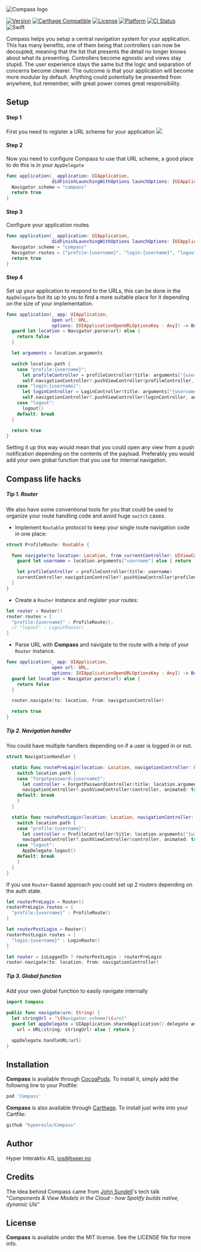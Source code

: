 ![Compass logo](https://raw.githubusercontent.com/hyperoslo/Compass/master/Images/logo_v1.png)

[![Version](https://img.shields.io/cocoapods/v/Compass.svg?style=flat)](http://cocoadocs.org/docsets/Compass)
[![Carthage Compatible](https://img.shields.io/badge/Carthage-compatible-4BC51D.svg?style=flat)](https://github.com/Carthage/Carthage)
[![License](https://img.shields.io/cocoapods/l/Compass.svg?style=flat)](http://cocoadocs.org/docsets/Compass)
[![Platform](https://img.shields.io/cocoapods/p/Compass.svg?style=flat)](http://cocoadocs.org/docsets/Compass)
[![CI Status](http://img.shields.io/travis/hyperoslo/Compass.svg?style=flat)](https://travis-ci.org/hyperoslo/Compass)
![Swift](https://img.shields.io/badge/%20in-swift%203.0-orange.svg)

Compass helps you setup a central navigation system for your application.
This has many benefits, one of them being that controllers can now be
decoupled, meaning that the list that presents the detail no longer knows
about what its presenting. Controllers become agnostic and views stay
stupid. The user experience stays the same but the logic and separation of
concerns become clearer. The outcome is that your application will become
more modular by default. Anything could potentially be presented from
anywhere, but remember, with great power comes great responsibility.

## Setup

#### Step 1
First you need to register a URL scheme for your application
<img src="https://raw.githubusercontent.com/hyperoslo/Compass/master/Images/setup-url-scheme.png">

#### Step 2
Now you need to configure Compass to use that URL scheme, a good place
to do this is in your `AppDelegate`

```swift
func application(_ application: UIApplication,
                 didFinishLaunchingWithOptions launchOptions: [UIApplicationLaunchOptionsKey: Any]?) -> Bool {
  Navigator.scheme = "compass"
  return true
}
```
#### Step 3
Configure your application routes

```swift
func application(_ application: UIApplication,
                 didFinishLaunchingWithOptions launchOptions: [UIApplicationLaunchOptionsKey: Any]?) -> Bool {
  Navigator.scheme = "compass"
  Navigator.routes = ["profile:{username}", "login:{username}", "logout"]
  return true
}
```
#### Step 4
Set up your application to respond to the URLs, this can be done in the `AppDelegate` but its up to you to find a more suitable place for it depending on the size of your implementation.

```swift
func application(_ app: UIApplication,
                 open url: URL,
                 options: [UIApplicationOpenURLOptionsKey : Any]) -> Bool {
  guard let location = Navigator.parse(url) else {
    return false
  }

  let arguments = location.arguments

  switch location.path {
    case "profile:{username}":
      let profileController = profileController(title: arguments["{username}"])
      self.navigationController?.pushViewController(profileController, animated: true)
    case "login:{username}":
      let loginController = LoginController(title: arguments["{username}"])
      self.navigationController?.pushViewController(loginController, animated: true)
    case "logout":
      logout()
    default: break
  }

  return true
}
```

Setting it up this way would mean that
you could open any view from a push notification depending on the contents of the payload.
Preferably you would add your own global function that you use for internal navigation.

## Compass life hacks

##### Tip 1. Router
We also have some conventional tools for you that could be used to organize your
route handling code and avoid huge `switch` cases.

- Implement `Routable` protocol to keep your single route navigation code
in one place:
```swift
struct ProfileRoute: Routable {

  func navigate(to location: Location, from currentController: UIViewController) {
    guard let username = location.arguments["username"] else { return }

    let profileController = profileController(title: username)
    currentController.navigationController?.pushViewController(profileController, animated: true)
  }
}
```

- Create a `Router` instance and register your routes:
```swift
let router = Router()
router.routes = [
  "profile:{username}" : ProfileRoute(),
  // "logout" : LogoutRoute()
]
```

- Parse URL with **Compass** and navigate to the route with a help of your
`Router` instance.
```swift
func application(_ app: UIApplication,
                 open url: URL,
                 options: [UIApplicationOpenURLOptionsKey : Any]) -> Bool {
  guard let location = Navigator.parse(url) else {
    return false
  }

  router.navigate(to: location, from: navigationController)

  return true
}
```

##### Tip 2. Navigation handler
You could have multiple handlers depending on if a user is logged in or not.
```swift
struct NavigationHandler {

  static func routePreLogin(location: Location, navigationController: UINavigationController) {
    switch location.path {
    case "forgotpassword:{username}":
      let controller = ForgotPasswordController(title: location.arguments["{username}"])
      navigationController?.pushViewController(controller, animated: true)
    default: break
    }
  }

  static func routePostLogin(location: Location, navigationController: UINavigationController) {
    switch location.path {
    case "profile:{username}":
      let controller = ProfileController(title: location.arguments["{username}"])
      navigationController?.pushViewController(controller, animated: true)
    case "logout":
      AppDelegate.logout()
    default: break
    }
  }
}
```

If you use `Router`-based approach you could set up 2 routers depending on the
auth state.
```swift
let routerPreLogin = Router()
routerPreLogin.routes = [
  "profile:{username}" : ProfileRoute()
]

let routerPostLogin = Router()
routerPostLogin.routes = [
  "login:{username}" : LoginRoute()
]

let router = isLoggedIn ? routerPostLogin : routerPreLogin
router.navigate(to: location, from: navigationController)
```

##### Tip 3. Global function
Add your own global function to easily navigate internally
``` swift
import Compass

public func navigate(urn: String) {
  let stringUrl = "\(Navigator.scheme)\(urn)"
  guard let appDelegate = UIApplication.sharedApplication().delegate as? ApplicationDelegate,
    url = URL(string: stringUrl) else { return }

  appDelegate.handleURL(url)
}
```

## Installation

**Compass** is available through [CocoaPods](http://cocoapods.org). To install
it, simply add the following line to your Podfile:

```ruby
pod 'Compass'
```

**Compass** is also available through [Carthage](https://github.com/Carthage/Carthage).
To install just write into your Cartfile:

```ruby
github "hyperoslo/Compass"
```

## Author

Hyper Interaktiv AS, ios@hyper.no

## Credits

The idea behind Compass came from [John Sundell](https://github.com/JohnSundell)'s tech talk "*Components & View Models in the Cloud - how Spotify builds native, dynamic UIs*"

## License

**Compass** is available under the MIT license. See the LICENSE file for more info.

